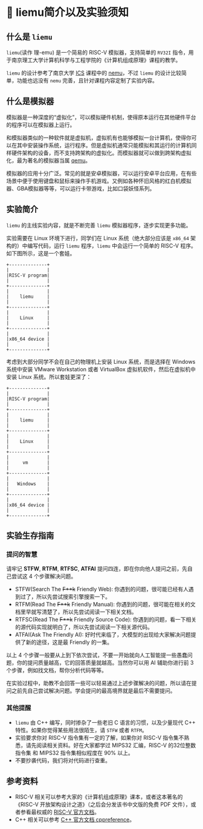 # 🍐 liemu简介以及实验须知

## 什么是 `liemu`

`liemu`(读作 理-emu) 是一个简易的 RISC-V 模拟器，支持简单的 `RV32I` 指令，用于南京理工大学计算机科学与工程学院的《计算机组成原理》课程的教学。

`liemu` 的设计参考了南京大学 [ICS](https://www.bilibili.com/video/BV11BpFe4EmM/) 课程中的 [nemu](https://github.com/NJU-ProjectN/nemu)，不过 `liemu` 的设计比较简单，功能也远没有 `nemu` 完善，且针对课程内容定制了实验内容。

## 什么是模拟器

模拟器是一种深度的“虚拟化”，可以模拟硬件机制，使得原本运行在其他硬件平台的程序可以在模拟器上运行。

和模拟器类似的一种软件就是虚拟机，虚拟机有也能够模拟一台计算机，使得你可以在其中安装操作系统，运行程序。但是虚拟机通常只能模拟和其运行的计算机同样硬件架构的设备，而不支持跨架构的虚拟化。而模拟器就可以做到跨架构虚拟化，最为著名的模拟器当属 [qemu](https://www.qemu.org/)。

模拟器的应用十分广泛。常见的就是安卓模拟器，可以运行安卓平台应用，在有些场景中便于使用键盘和鼠标来操作手机游戏。又例如各种怀旧风格的红白机模拟器、GBA模拟器等等，可以运行卡带游戏，比如口袋妖怪系列。

## 实验简介

`liemu` 的主线实验内容，就是不断完善 `liemu` 模拟器程序，逐步实现更多功能。

实验需要在 Linux 环境下进行，同学们在 Linux 系统（绝大部分应该是 `x86_64` 架构的）中编写代码，运行 `liemu` 程序，`liemu` 中会运行一个简单的 RISC-V 程序。如下图所示，这是一个套娃。

```shell
+--------------+
|              |
|RISC-V program|
|              |
+--------------+
|              |
|    liemu     |
|              |
+--------------+
|              |
|    Linux     |
|              |
+--------------+
|              |
|x86_64 device |
|              |
+--------------+
```

考虑到大部分同学不会在自己的物理机上安装 Linux 系统，而是选择在 Windows 系统中安装 VMware Workstation 或者 VirtualBox 虚拟机软件，然后在虚拟机中安装 Linux 系统。所以套娃更深了：

```shell
+--------------+
|              |
|RISC-V program|
|              |
+--------------+
|              |
|    liemu     |
|              |
+--------------+
|              |
|    Linux     |
|              |
+--------------+
|              |
|     vm       |
|              |
+--------------+
|              |
|   Windows    |
|              |
+--------------+
|              |
|x86_64 device |
|              |
+--------------+
```

## 实验生存指南

### 提问的智慧

请牢记 **STFW**, **RTFM**, **RTFSC**, **ATFAI** 提问四连，即在你向他人提问之前，先自己尝试这 4 个步骤解决问题。

* STFW(Search The ~~F\*\*k~~ Friendly Web): 你遇到的问题，很可能已经有人遇到过了，所以先尝试搜索引擎搜索一下。
* RTFM(Read The ~~F\*\*k~~ Friendly Manual): 你遇到的问题，很可能在相关的文档里早就写清楚了，所以先尝试阅读一下相关文档。
* RTFSC(Read The ~~F\*\*k~~ Friendly Source Code): 你遇到的问题，看一下相关的源代码实现就明白了，所以先尝试阅读一下相关源代码。
* ATFAI(Ask The Friendly AI): 好时代来临了，大模型的出现给大家解决问题提供了新的途径，这是最 Friendly 的一集。

以上 4 个步骤一般要从上到下依次尝试，不要一开始就向人工智能提一些愚蠢问题，你的提问质量越高，它的回答质量就越高。当然你可以用 AI 辅助你进行前 3 个步骤，例如找文档，帮你分析代码等等。

在实验过程中，助教不会回答一些可以轻易通过上述步骤解决的问题，所以请在提问之前先自己尝试解决问题。学会提问的最高境界就是最后不需要提问。

### 其他提醒

* `liemu` 由 C++ 编写，同时掺杂了一些老旧 C 语言的习惯，以及少量现代 C++ 特性。如果你觉得某些用法很陌生，请 `STFW` 或者 `RTFM`。
* 实验要求你对 RISC-V 指令集有一定的了解，如果你对 RISC-V 指令集不熟悉，请先阅读相关资料。好在大家都学过 MIPS32 汇编，RISC-V 的32位整数指令集 和 MIPS32 指令集相似程度在 90% 以上。
* 不要抄袭代码，我们将对代码进行查重。

## 参考资料

* RISC-V 相关可以参考大家的《计算机组成原理》课本，或者这本著名的《RISC-V 开放架构设计之道》（之后会分发该书中文版的免费 PDF 文件），或者参看最权威的 [RISC-V 官方文档](https://riscv.org/technical/specifications/)。
* C++ 相关可以参考 [C++ 官方文档 cppreference](https://zh.cppreference.com/)。
